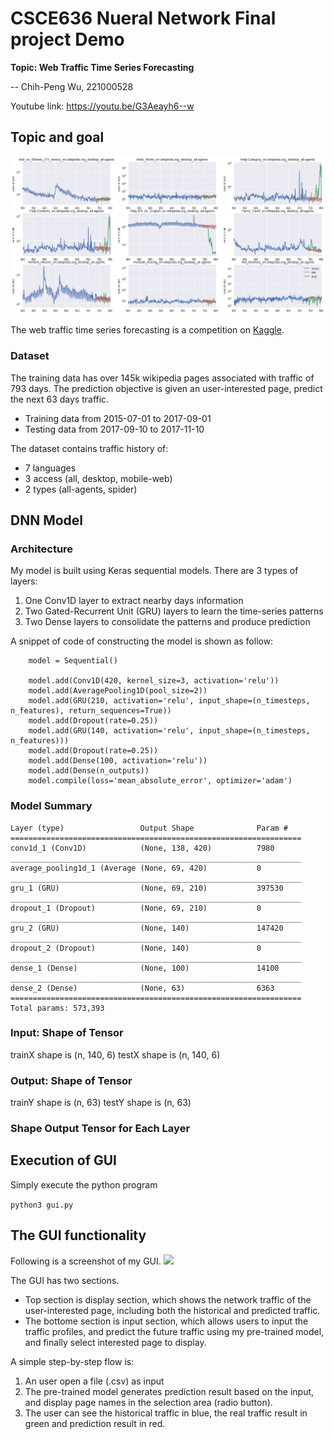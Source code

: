 # CSCE636 Nueral Network Final project Demo

**Topic: Web Traffic Time Series Forecasting**

-- Chih-Peng Wu, 221000528

Youtube link: https://youtu.be/G3Aeayh6--w

## Topic and goal
![](result.png)

The web traffic time series forecasting is a competition on [Kaggle](https://www.kaggle.com/c/web-traffic-time-series-forecasting).

### Dataset
The training data has over 145k wikipedia pages associated with traffic of 793 days.
The prediction objective is given an user-interested page, predict the next 63 days traffic.
- Training data from 2015-07-01 to 2017-09-01
- Testing data from 2017-09-10 to 2017-11-10

The dataset contains traffic history of:
- 7 languages
- 3 access (all, desktop, mobile-web)
- 2 types (all-agents, spider)

## DNN Model

### Architecture

My model is built using Keras sequential models.
There are 3 types of layers:
1. One Conv1D layer to extract nearby days information
2. Two Gated-Recurrent Unit (GRU) layers to learn the time-series patterns
3. Two Dense layers to consolidate the patterns and produce prediction

A snippet of code of constructing the model is shown as follow:
```
    model = Sequential()

    model.add(Conv1D(420, kernel_size=3, activation='relu'))
    model.add(AveragePooling1D(pool_size=2))
    model.add(GRU(210, activation='relu', input_shape=(n_timesteps, n_features), return_sequences=True))
    model.add(Dropout(rate=0.25))
    model.add(GRU(140, activation='relu', input_shape=(n_timesteps, n_features)))
    model.add(Dropout(rate=0.25))
    model.add(Dense(100, activation='relu'))
    model.add(Dense(n_outputs))
    model.compile(loss='mean_absolute_error', optimizer='adam')
```
### Model Summary
```
Layer (type)                 Output Shape              Param #   
=================================================================
conv1d_1 (Conv1D)            (None, 138, 420)          7980      
_________________________________________________________________
average_pooling1d_1 (Average (None, 69, 420)           0         
_________________________________________________________________
gru_1 (GRU)                  (None, 69, 210)           397530    
_________________________________________________________________
dropout_1 (Dropout)          (None, 69, 210)           0         
_________________________________________________________________
gru_2 (GRU)                  (None, 140)               147420    
_________________________________________________________________
dropout_2 (Dropout)          (None, 140)               0         
_________________________________________________________________
dense_1 (Dense)              (None, 100)               14100     
_________________________________________________________________
dense_2 (Dense)              (None, 63)                6363      
=================================================================
Total params: 573,393
```

### Input: Shape of Tensor
trainX shape is (n, 140, 6)
testX shape is (n, 140, 6)

### Output: Shape of Tensor
trainY shape is (n, 63)
testY shape is (n, 63)

### Shape Output Tensor for Each Layer

## Execution of GUI

Simply execute the python program

```python3 gui.py```


## The GUI functionality
Following is a screenshot of my GUI.
![](screen1.png)

The GUI has two sections.
- Top section is display section, which shows the network traffic of the user-interested page, including both the historical and predicted traffic.
- The bottome section is input section, which allows users to input the traffic profiles, and predict the future traffic using my pre-trained model, and finally select interested page to display.

A simple step-by-step flow is:
1. An user open a file (.csv) as input
2. The pre-trained model generates prediction result based on the input, and display page names in the selection area (radio button).
3. The user can see the historical traffic in blue, the real traffic result in green and prediction result in red.
